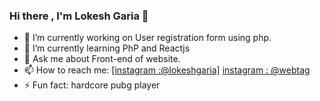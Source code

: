 ### Hi there , I'm Lokesh Garia 👋

 

- 🔭 I’m currently working on User registration form using php.
- 🌱 I’m currently learning PhP and Reactjs
- 💬 Ask me about Front-end of website.
- 📫 How to reach me:  [\[instagram :@lokeshgaria\]](https://www.instagram.com/lokesh_garia/) 
 [instagram : @webtag](https://www.instagram.com/web_tag_/)  
- ⚡ Fun fact: hardcore pubg player
 
